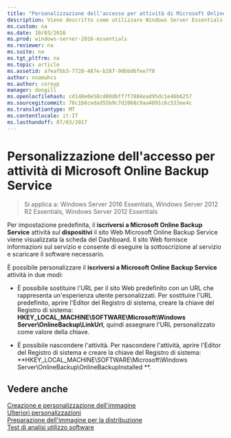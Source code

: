 ```yaml
---
title: "Personalizzazione dell'accesso per attività di Microsoft Online Backup Service"
description: Viene descritto come utilizzare Windows Server Essentials
ms.custom: na
ms.date: 10/03/2016
ms.prod: windows-server-2016-essentials
ms.reviewer: na
ms.suite: na
ms.tgt_pltfrm: na
ms.topic: article
ms.assetid: a7eafbb3-7728-487e-b287-90bbd6fee7f0
author: nnamuhcs
ms.author: coreyp
manager: dongill
ms.openlocfilehash: cd148e0e58cd80dbff7f7884ead95dc1e46b6257
ms.sourcegitcommit: 70c1b6cedad55b9c7d2068c9aa4891c6c533ee4c
ms.translationtype: MT
ms.contentlocale: it-IT
ms.lasthandoff: 07/03/2017
---
```

# <a name="customize-sign-up-for-microsoft-online-backup-service-task"></a>Personalizzazione dell'accesso per attività di Microsoft Online Backup Service

>Si applica a: Windows Server 2016 Essentials, Windows Server 2012 R2 Essentials, Windows Server 2012 Essentials

Per impostazione predefinita, il **iscriversi a Microsoft Online Backup Service** attività sul **dispositivi** il sito Web Microsoft Online Backup Service viene visualizzata la scheda del Dashboard. Il sito Web fornisce informazioni sul servizio e consente di eseguire la sottoscrizione al servizio e scaricare il software necessario.  
  
 È possibile personalizzare il **iscriversi a Microsoft Online Backup Service** attività in due modi:  
  
-   È possibile sostituire l'URL per il sito Web predefinito con un URL che rappresenta un'esperienza utente personalizzati. Per sostituire l'URL predefinito, aprire l'Editor del Registro di sistema, creare la chiave del Registro di sistema: **HKEY_LOCAL_MACHINE\SOFTWARE\Microsoft\Windows Server\OnlineBackup\LinkUrl**, quindi assegnare l'URL personalizzato come valore della chiave.  
  
-   È possibile nascondere l'attività. Per nascondere l'attività, aprire l'Editor del Registro di sistema e creare la chiave del Registro di sistema: **HKEY_LOCAL_MACHINE\SOFTWARE\Microsoft\Windows Server\OnlineBackup\OnlineBackupInstalled **.  
  
## <a name="see-also"></a>Vedere anche  
 [Creazione e personalizzazione dell'immagine](Creating-and-Customizing-the-Image.md)   
 [Ulteriori personalizzazioni](Additional-Customizations.md)   
 [Preparazione dell'immagine per la distribuzione](Preparing-the-Image-for-Deployment.md)   
 [Test di analisi utilizzo software](Testing-the-Customer-Experience.md)
